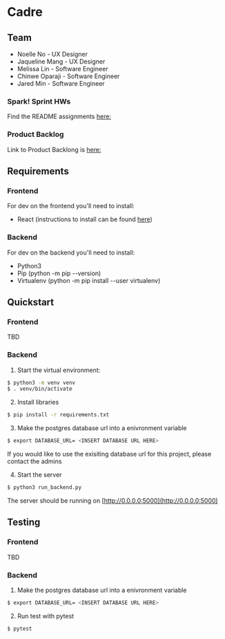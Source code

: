 # Cadre

## Team
- Noelle No - UX Designer
- Jaqueline Mang - UX Designer
- Melissa Lin - Software Engineer
- Chinwe Oparaji - Software Engineer
- Jared Min - Software Engineer

### Spark! Sprint HWs
Find the README assignments [here:](https://github.com/jaredm22/cadre/tree/spark)

### Product Backlog
Link to Product Backlong is [here:](https://buspark.atlassian.net/jira/software/projects/CAD/boards/15/backlog)

## Requirements
### Frontend
For dev on the frontend you'll need to install:
- React (instructions to install can be found [here](https://reactjs.org/docs/create-a-new-react-app.html))

### Backend
For dev on the backend you'll need to install: 
- Python3
- Pip (python -m pip --version)
- Virtualenv (python -m pip install --user virtualenv)

## Quickstart

### Frontend
TBD

### Backend
1. Start the virtual environment:
```bash
$ python3 -m venv venv
$ . venv/bin/activate
```
2. Install libraries
```bash
$ pip install -r requirements.txt
```
3. Make the postgres database url into a enivronment variable
```bash
$ export DATABASE_URL= <INSERT DATABASE URL HERE>
```
If you would like to use the exisiting database url for this project, please contact the admins

4. Start the server
```bash
$ python3 run_backend.py
```
The server should be running on [http://0.0.0.0:5000](http://0.0.0.0:5000)

## Testing

### Frontend
TBD

### Backend
1. Make the postgres database url into a enivronment variable
```bash
$ export DATABASE_URL= <INSERT DATABASE URL HERE>
```
2. Run test with pytest
```bash
$ pytest
```
